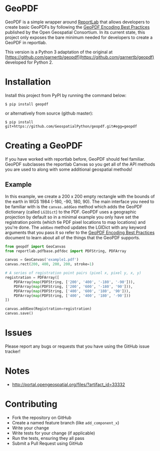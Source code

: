 GeoPDF
======

GeoPDF is a simple wrapper around [ReportLab](http://www.reportlab.com/) that allows developers to create basic GeoPDFs by
following the [GeoPDF Encoding Best Practices](http://portal.opengeospatial.org/files/?artifact_id=33332)
published by the Open Geospatial Consortium.  In its current state, this project only exposes the bare minimum needed for
developers to create a GeoPDF in reportlab.

This version is a Python 3 adaptation of the original at [https://github.com/garnertb/geopdf](https://github.com/garnertb/geopdf) developed for Python 2.

Installation
============

Install this project from PyPI by running the command below:

```$ pip install geopdf```

or alternatively from source (github master):

```$ pip install git+https://github.com/GeospatialPython/geopdf.git#egg=geopdf```


Creating a GeoPDF
=================
If you have worked with reportlab before, GeoPDF should feel familiar.  GeoPDF subclasses the reportlab Canvas so you get all
of the API methods you are used to along with some additional geospatial methods!

Example
-------
In this example, we create a 200 x 200 empty rectangle with the bounds of the earth in WGS 1984 (-180, -90, 180, 90).  The main
interface you need to be familiar with is the `canvas.addGeo` method which adds the GeoPDF dictionary (called `LGIDict`)
to the PDF.  GeoPDF uses a geographic projection by default so in a minimal example you only have set the
registration points (which tie PDF pixel locations to map locations) and you're done.  The `addGeo` method updates the LGIDict with any
keyword arguments that you pass it so refer to the [GeoPDF Encoding Best Practices](http://portal.opengeospatial.org/files/?artifact_id=33332)
document to learn about all of the things that the GeoPDF supports.

```python
from geopdf import GeoCanvas
from reportlab.pdfbase.pdfdoc import PDFString, PDFArray

canvas = GeoCanvas('example1.pdf')
canvas.rect(200, 400, 200, 200, stroke=1)

# A series of registration point pairs (pixel x, pixel y, x, y)
registration = PDFArray([
    PDFArray(map(PDFString, ['200', '400', '-180', '-90'])),
    PDFArray(map(PDFString, ['200', '600', '-180', '90'])),
    PDFArray(map(PDFString, ['400', '600', '180', '90'])),
    PDFArray(map(PDFString, ['400', '400', '180', '-90']))
])

canvas.addGeo(Registration=registration)
canvas.save()
```

Issues
======
Please report any bugs or requests that you have using the GitHub issue tracker!


Notes
=====
- http://portal.opengeospatial.org/files/?artifact_id=33332


Contributing
============

- Fork the repository on GitHub
- Create a named feature branch (like `add_component_x`)
- Write your change
- Write tests for your change (if applicable)
- Run the tests, ensuring they all pass
- Submit a Pull Request using GitHub

